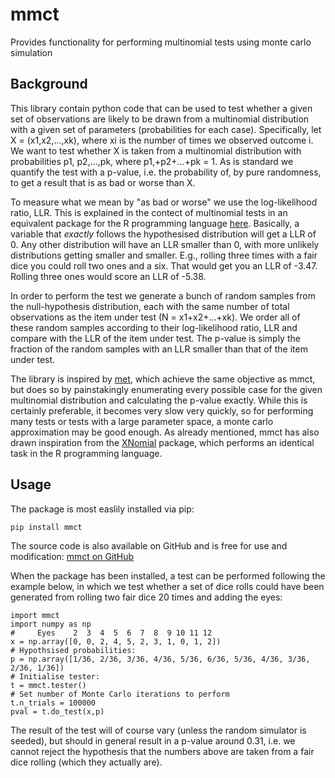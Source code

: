 # mmct

Provides functionality for performing multinomial tests using monte carlo simulation

## Background

This library contain python code that can be used to test whether a given set of observations are likely to be drawn from a multinomial distribution with a given set of parameters \(probabilities for each case\). Specifically, let X = \(x1,x2,...,xk\), where xi is the number of times we observed outcome i. We want to test whether X is taken from a multinomial distribution with probabilities p1, p2,...,pk, where p1,+p2+...+pk = 1. As is standard we quantify the test with a p-value, i.e. the probability of, by pure randomness, to get a result that is as bad or worse than X.

To measure what we mean by "as bad or worse" we use the log-likelihood ratio, LLR. This is explained in the contect of multinomial tests in an equivalent package for the R programming language [here](https://cran.r-project.org/web/packages/XNomial/vignettes/XNomial.html). Basically, a variable that _exactly_ follows the hypothesised distribution will get a LLR of 0. Any other distribution will have an LLR smaller than 0, with more unlikely distributions getting smaller and smaller. E.g., rolling three times with a fair dice you could roll two ones and a six. That would get you an LLR of -3.47. Rolling three ones would score an LLR of -5.38.

In order to perform the test we generate a bunch of random samples from the null-hypothesis distribution, each with the same number of total observations as the item under test \(N = x1+x2+...+xk\). We order all of these random samples according to their log-likelihood ratio, LLR and compare with the LLR of the item under test. The p-value is simply the fraction of the random samples with an LLR smaller than that of the item under test.

The library is inspired by [met](https://pypi.org/project/met/), which achieve the same objective as mmct, but does so by painstakingly enumerating every possible case for the given multinomial distribution and calculating the p-value exactly. While this is certainly preferable, it becomes very slow very quickly, so for performing many tests or tests with a large parameter space, a monte carlo approximation may be good enough. As already mentioned, mmct has also drawn inspiration from the [XNomial](https://cran.r-project.org/web/packages/XNomial/vignettes/XNomial.html) package, which performs an identical task in the R programming language.

## Usage

The package is most easlily installed via pip:

```text
pip install mmct
```

The source code is also available on GitHub and is free for use and modification: [mmct on GitHub](https://github.com/cwand/mmct/)

When the package has been installed, a test can be performed following the example below, in which we test whether a set of dice rolls could have been generated from rolling two fair dice 20 times and adding the eyes:

```text
import mmct
import numpy as np
#     Eyes    2  3  4  5  6  7  8  9 10 11 12
x = np.array([0, 0, 2, 4, 5, 2, 3, 1, 0, 1, 2])
# Hypothsised probabilities:
p = np.array([1/36, 2/36, 3/36, 4/36, 5/36, 6/36, 5/36, 4/36, 3/36, 2/36, 1/36])
# Initialise tester:
t = mmct.tester()
# Set number of Monte Carlo iterations to perform
t.n_trials = 100000
pval = t.do_test(x,p)
```

The result of the test will of course vary \(unless the random simulator is seeded\), but should in general result in a p-value around 0.31, i.e. we cannot reject the hypothesis that the numbers above are taken from a fair dice rolling \(which they actually are\).

